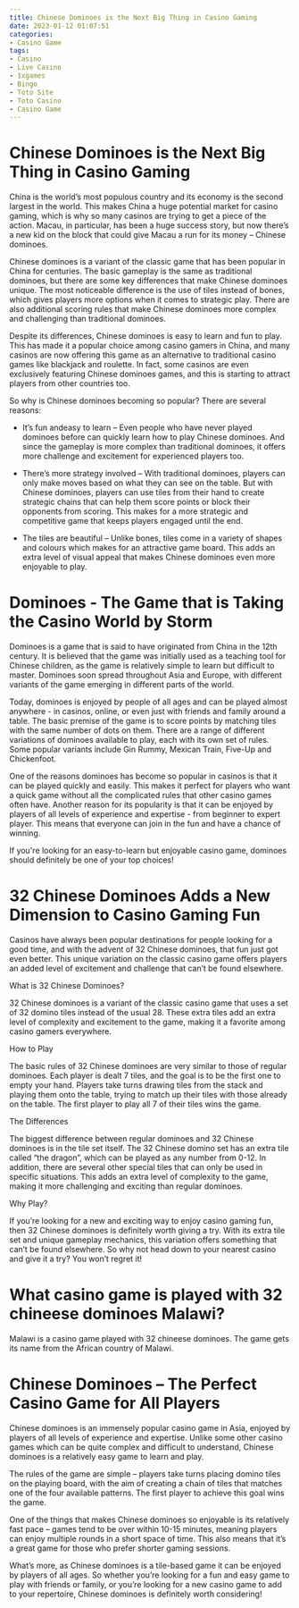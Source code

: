 ```yaml
---
title: Chinese Dominoes is the Next Big Thing in Casino Gaming
date: 2023-01-12 01:07:51
categories:
- Casino Game
tags:
- Casino
- Live Casino
- 1xgames
- Bingo
- Toto Site
- Toto Casino
- Casino Game
---
```



#  Chinese Dominoes is the Next Big Thing in Casino Gaming

China is the world’s most populous country and its economy is the second largest in the world. This makes China a huge potential market for casino gaming, which is why so many casinos are trying to get a piece of the action. Macau, in particular, has been a huge success story, but now there’s a new kid on the block that could give Macau a run for its money – Chinese dominoes.

Chinese dominoes is a variant of the classic game that has been popular in China for centuries. The basic gameplay is the same as traditional dominoes, but there are some key differences that make Chinese dominoes unique. The most noticeable difference is the use of tiles instead of bones, which gives players more options when it comes to strategic play. There are also additional scoring rules that make Chinese dominoes more complex and challenging than traditional dominoes.

Despite its differences, Chinese dominoes is easy to learn and fun to play. This has made it a popular choice among casino gamers in China, and many casinos are now offering this game as an alternative to traditional casino games like blackjack and roulette. In fact, some casinos are even exclusively featuring Chinese dominoes games, and this is starting to attract players from other countries too.

So why is Chinese dominoes becoming so popular? There are several reasons:

* It’s fun andeasy to learn – Even people who have never played dominoes before can quickly learn how to play Chinese dominoes. And since the gameplay is more complex than traditional dominoes, it offers more challenge and excitement for experienced players too.

* There’s more strategy involved – With traditional dominoes, players can only make moves based on what they can see on the table. But with Chinese dominoes, players can use tiles from their hand to create strategic chains that can help them score points or block their opponents from scoring. This makes for a more strategic and competitive game that keeps players engaged until the end.

* The tiles are beautiful – Unlike bones, tiles come in a variety of shapes and colours which makes for an attractive game board. This adds an extra level of visual appeal that makes Chinese dominoes even more enjoyable to play.

#  Dominoes - The Game that is Taking the Casino World by Storm

 Dominoes is a game that is said to have originated from China in the 12th century. It is believed that the game was initially used as a teaching tool for Chinese children, as the game is relatively simple to learn but difficult to master. Dominoes soon spread throughout Asia and Europe, with different variants of the game emerging in different parts of the world.

Today, dominoes is enjoyed by people of all ages and can be played almost anywhere - in casinos, online, or even just with friends and family around a table. The basic premise of the game is to score points by matching tiles with the same number of dots on them. There are a range of different variations of dominoes available to play, each with its own set of rules. Some popular variants include Gin Rummy, Mexican Train, Five-Up and Chickenfoot.

One of the reasons dominoes has become so popular in casinos is that it can be played quickly and easily. This makes it perfect for players who want a quick game without all the complicated rules that other casino games often have. Another reason for its popularity is that it can be enjoyed by players of all levels of experience and expertise - from beginner to expert player. This means that everyone can join in the fun and have a chance of winning.

If you're looking for an easy-to-learn but enjoyable casino game, dominoes should definitely be one of your top choices!

#  32 Chinese Dominoes Adds a New Dimension to Casino Gaming Fun

Casinos have always been popular destinations for people looking for a good time, and with the advent of 32 Chinese dominoes, that fun just got even better. This unique variation on the classic casino game offers players an added level of excitement and challenge that can’t be found elsewhere.

What is 32 Chinese Dominoes?

32 Chinese dominoes is a variant of the classic casino game that uses a set of 32 domino tiles instead of the usual 28. These extra tiles add an extra level of complexity and excitement to the game, making it a favorite among casino gamers everywhere.

How to Play

The basic rules of 32 Chinese dominoes are very similar to those of regular dominoes. Each player is dealt 7 tiles, and the goal is to be the first one to empty your hand. Players take turns drawing tiles from the stack and playing them onto the table, trying to match up their tiles with those already on the table. The first player to play all 7 of their tiles wins the game.

The Differences

The biggest difference between regular dominoes and 32 Chinese dominoes is in the tile set itself. The 32 Chinese domino set has an extra tile called “the dragon”, which can be played as any number from 0-12. In addition, there are several other special tiles that can only be used in specific situations. This adds an extra level of complexity to the game, making it more challenging and exciting than regular dominoes.

Why Play?

If you’re looking for a new and exciting way to enjoy casino gaming fun, then 32 Chinese dominoes is definitely worth giving a try. With its extra tile set and unique gameplay mechanics, this variation offers something that can’t be found elsewhere. So why not head down to your nearest casino and give it a try? You won’t regret it!

#  What casino game is played with 32 chineese dominoes Malawi?

Malawi is a casino game played with 32 chineese dominoes. The game gets its name from the African country of Malawi.

#  Chinese Dominoes – The Perfect Casino Game for All Players

Chinese dominoes is an immensely popular casino game in Asia, enjoyed by players of all levels of experience and expertise. Unlike some other casino games which can be quite complex and difficult to understand, Chinese dominoes is a relatively easy game to learn and play.

The rules of the game are simple – players take turns placing domino tiles on the playing board, with the aim of creating a chain of tiles that matches one of the four available patterns. The first player to achieve this goal wins the game.

One of the things that makes Chinese dominoes so enjoyable is its relatively fast pace – games tend to be over within 10-15 minutes, meaning players can enjoy multiple rounds in a short space of time. This also means that it’s a great game for those who prefer shorter gaming sessions.

What’s more, as Chinese dominoes is a tile-based game it can be enjoyed by players of all ages. So whether you’re looking for a fun and easy game to play with friends or family, or you’re looking for a new casino game to add to your repertoire, Chinese dominoes is definitely worth considering!
